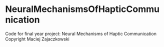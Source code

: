 # NeuralMechanismsOfHapticCommunication
Code for final year project: Neural Mechanisms of Haptic Communication
Copyright Maciej Zajaczkowski
